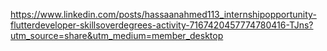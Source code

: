 https://www.linkedin.com/posts/hassaanahmed113_internshipopportunity-flutterdeveloper-skillsoverdegrees-activity-7167420457774780416-TJns?utm_source=share&utm_medium=member_desktop
